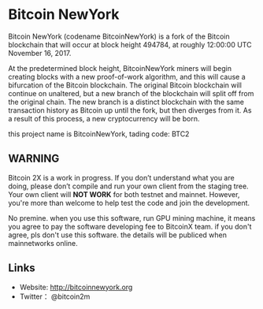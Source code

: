 # Bitcoin NewYork 

Bitcoin NewYork (codename BitcoinNewYork) is a fork of the Bitcoin blockchain that will occur at block height 494784, at roughly 12:00:00 UTC November 16, 2017.

At the predetermined block height, BitcoinNewYork miners will begin creating blocks with a new proof-of-work algorithm, and this will cause a bifurcation of the Bitcoin blockchain. The original Bitcoin blockchain will continue on unaltered, but a new branch of the blockchain will split off from the original chain. The new branch is a distinct blockchain with the same transaction history as Bitcoin up until the fork, but then diverges from it. As a result of this process, a new cryptocurrency will be born.

 this project name is BitcoinNewYork, tading code: BTC2

## WARNING
Bitcoin 2X is a work in progress. If you don’t understand what you are doing, please don’t compile and run your own client from the staging tree. Your own client will **NOT WORK** for both testnet and mainnet. However, you're more than welcome to help test the code and join the development.

No premine. when you use this software, run GPU mining machine, it means you agree to pay the software developing fee to BitcoinX team. if you don't agree, pls don't use this software.
the details will be publiced when mainnetworks online.

## Links

* Website: http://bitcoinnewyork.org
* Twitter： @bitcoin2m
